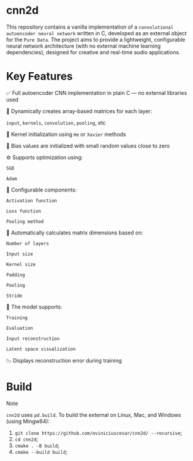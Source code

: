 # cnn2d
This repository contains a vanilla implementation of a `convolutional autoencoder neural network` written in C, developed as an external object for the `Pure Data`.
The project aims to provide a lightweight, configurable neural network architecture (with no external machine learning dependencies), designed for creative and real-time audio applications.

# Key Features
✅ Full autoencoder CNN implementation in plain C — no external libraries used

🧩 Dynamically creates array-based matrices for each layer:

``input``, ``kernels``, ``convolution``, ``pooling``, etc

🧠 Kernel initialization using ``He`` or ``Xavier`` methods

🎯 Bias values are initialized with small random values close to zero


⚙️ Supports optimization using:

``SGD``

``Adam``


🔧 Configurable components:

``Activation function``

``Loss function``

``Pooling method``


📐 Automatically calculates matrix dimensions based on:

``Number of layers``

``Input size``

``Kernel size``

``Padding``

``Pooling``

``Stride``


🚀 The model supports:

``Training``

``Evaluation``

``Input reconstruction``

``Latent space visualization``

📉 Displays reconstruction error during training




# Build
> [!NOTE]
`cnn2d` uses `pd.build`. To build the external on Linux, Mac, and Windows (using Mingw64):

1. `git clone https://github.com/oviniciuscesar/cnn2d/ --recursive`;
2. `cd cnn2d`;
4. `cmake . -B build`;
5. `cmake --build build`;
